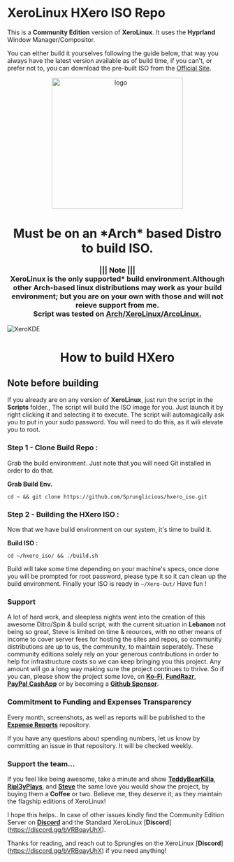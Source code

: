 # XeroLinux HXero ISO Repo

This is a **Community Edition** version of **XeroLinux**. It uses the **Hyprland** Window Manager/Compositor.

You can either build it yourselves following the guide below, that way you always have the latest version available as of build time, if you can't, or prefer not to, you can download the pre-built ISO from the [Official Site](_______).

<p align="center">
    <img width="300" src="https://i.imgur.com/QWqMIsr.png" alt="logo">
</p>

<h1 align="center">Must be on an *Arch* based Distro to build ISO.</h1>

<h3 align="center">||| Note |||<br />
XeroLinux is the only <strong>supported*</strong> build environment.Although other Arch-based linux distributions may work as your build environment; but you are on your own with those and will not reieve support from me.<br />
Script was tested on <a href="https://archlinux.org">Arch</a>/<a href="https://xerolinux.xyz">XeroLinux</a>/<a href="https://https://arcolinux.com/">ArcoLinux.</a></h3>

![XeroKDE](______________)

<h1 align="center">How to build HXero</h1>

## Note before building

If you already are on any version of **XeroLinux**, just run the script in the **Scripts** folder., The script will build the ISO image for you. Just launch it by right clicking it and selecting it to execute. The script will automagically ask you to put in your sudo password. You will need to do this, as it wili elevate you to root.

### Step 1 - Clone Build Repo :

Grab the build environment. Just note that you will need Git installed in order to do that.

**Grab Build Env.**
```
cd ~ && git clone https://github.com/Sprunglicious/hxero_iso.git
```

### Step 2 - Building the HXero ISO :

Now that we have build environment on our system, it's time to build it.

**Build ISO :**
```
cd ~/hxero_iso/ && ./build.sh
```

Build will take some time depending on your machine's specs, once done you will be prompted for root password, please type it so it can clean up the build environment. Finally your ISO is ready in `~/Xero-Out/` Have fun !

### Support

A lot of hard work, and sleepless nights went into the creation of this awesome Ditro/Spin & build script, with the current situation in **Lebanon** not being so great, Steve is limited on time & reources, with no other means of income to cover server fees for hosting the sites and repos, so community distributions are up to us, the community, to maintain seperately. These community editions solely rely on your generous contributions in order to help for infrastructure costs so we can keep bringing you this project. Any amount will go a long way making sure the project continues to thrive. So if you can, please show the project some love, on [**Ko-Fi**](______), [**FundRazr**](__________), [**PayPal**](______),[**CashApp**](_______) or by becoming a [**Github Sponsor**]().

### Commitment to Funding and Expenses Transparency

Every month, screenshots, as well as reports will be published to the [**Expense Reports**](https://github.com/Sprunglicious/XLCE-Expense-Reports) repository.

If you have any questions about spending numbers, let us know by committing an issue in that repository. It will be checked weekly.

### Support the team...

If you feel like being awesome, take a minute and show [**TeddyBearKilla**](https://ko-fi.com/teddybearkilla), [**Ripl3yPlays**](https://ko-fi.com/ripleyplays), and [**Steve**](https://ko-fi.com/xerolinux) the same love you would show the project, by buying them a **Coffee** or two. Believe me, they deserve it; as they maintain the flagship editions of XeroLinux!


I hope this helps.. In case of other issues kindly find the Community Edition Server on [**Discord**](https://discord.gg/cMjPRTJdDy) and the Standard XeroLinux [**Discord**] (https://discord.gg/bVRBqayUhX).

Thanks for reading, and reach out to Sprungles on the XeroLinux [**Discord**] (https://discord.gg/bVRBqayUhX) if you need anything!
